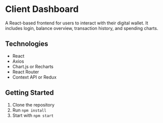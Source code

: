 # Client Dashboard

A React-based frontend for users to interact with their digital wallet. It includes login, balance overview, transaction history, and spending charts.

## Technologies
- React
- Axios
- Chart.js or Recharts
- React Router
- Context API or Redux

## Getting Started
1. Clone the repository
2. Run `npm install`
3. Start with `npm start`
